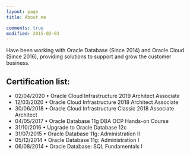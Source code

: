 ```yaml
---
layout: page
title: About me

comments: true
modified: 2015-02-03
---
```

Have been working with Oracle Database (Since 2014) and Oracle Cloud (Since 2016), providing solutions to
support and grow the customer business.

## Certification list:

<ul>
  <li>02/04/2020 • Oracle Cloud Infrastructure 2019 Architect Associate</li>
  <li>12/03/2020 • Oracle Cloud Infrastructure 2018 Architect Associate</li>
  <li>30/06/2018 • Oracle Cloud Infrastructure Classic 2018 Associate Architect</li>
  <li>04/05/2017 • Oracle Database 11g DBA OCP Hands-on Course</li>
  <li>31/10/2016 • Upgrade to Oracle Database 12c</li>
  <li>31/07/2015 • Oracle Database 11g: Administration II</li>
  <li>05/12/2014 • Oracle Database 11g: Administration I</li>
  <li>06/08/2014 • Oracle Database: SQL Fundamentals I</li>
</ul>




